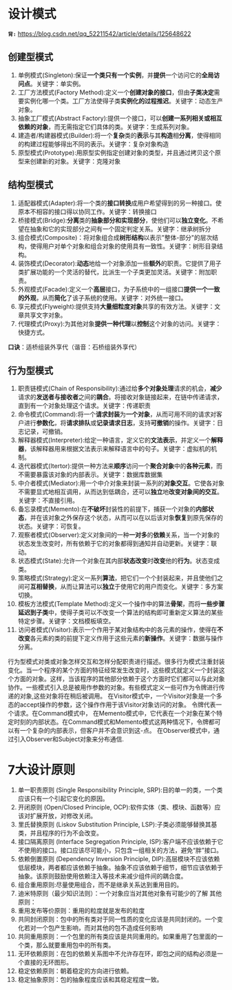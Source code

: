 # 设计模式
**`背:`** https://blog.csdn.net/qq_52211542/article/details/125648622

## 创建型模式
1. 单例模式(Singleton):保证**一个类只有一个实例**，并**提供**一个访问它的**全局访问点**。关键字：单实例。
2. 工厂方法模式(Factory Method):定义一个**创建对象的接口**，但由**子类决定**需要实例化哪一个类。工厂方法使得子类**实例化的过程推迟**。关键字：动态生产对象。
3. 抽象工厂模式(Abstract Factory):提供一个接口，可以**创建一系列相关或相互依赖的对象**，而无需指定它们具体的类。关键字：生成系列对象。
4. 建造者/构建器模式(Builder):将一个**复杂**类的**表示**与其**构造**相**分离**，使得相同的构建过程能够得出不同的表示。关键字：复杂对象构造
5. 原型模式(Prototype):用原型实例指定创建对象的类型，并且通过拷贝这个原型来创建新的对象。关键字：克隆对象

## 结构型模式
1. 适配器模式(Adapter):将一个类的**接口转换**成用户希望得到的另一种接口。使原本不相容的接口得以协同工作。关键字：转换接口
2. 桥接模式(Bridge):**分离**类的**抽象部分和实现部分**，使他们可以**独立变化**。不希望在抽象和它的实现部分之间有一个固定判定关系。关键字：继承树拆分
3. 组合模式(Composite)：将对象组合成**树形结构**以表示"整体-部分"的层次结构，使得用户对单个对象和组合对象的使用具有一致性。关键字：树形目录结构。
4. 装饰模式(Decorator):**动态**地给一个对象添加一些**额外**的职责。它提供了用子类扩展功能的一个灵活的替代，比派生一个子类更加灵活。关键字：附加职责。
5. 外观模式(Facade):定义一个**高层**接口，为子系统中的一组接口**提供一个一致的外观**，从而**简化**了该子系统的使用。关键字：对外统一接口。
6. 享元模式(Flyweight):提供支持**大量细粒度对象**共享的有效方法。关键字：文章共享文字对象。
7. 代理模式(Proxy):为其他对象**提供一种代理**以**控制**这个对象的访问。关键字：快捷方式。

**口诀**：适桥组装外享代（谐音：石桥组装外享代）

## 行为型模式
1. 职责链模式(Chain of Responsibility):通过给**多个对象处理**请求的机会，**减少**请求的**发送者与接收者**之间的**耦合**。将接收对象链接起来，在链中传递请求，直到有一个对象处理这个请求。关键字：传递职责
2. 命令模式(Command):将一个**请求封装**为**一个对象**，从而可用不同的请求对客户进行**参数化**，将**请求排队**或**记录请求日志**，支持**可撤销**的操作。关键字：日志记录，可撤销。
3. 解释器模式(Interpreter):给定一种语言，定义它的**文法表示**，并定义一个**解释器**，该解释器用来根据文法表示来解释语言中的句子。关键字：虚拟机的机制。
4. 迭代器模式(Itertor):提供一种方法来**顺序**访问一个**聚合对象**中的**各种元素**，而不需要暴露该对象的内部表示。关键字：数据库数据集
5. 中介者模式(Mediator):用一个中介对象来封装一系列的**对象交互**。它使各对象不需要显式地相互调用，从而达到低耦合，还可以**独立**地**改变对象间的交互**。关键字：不直接引用。
6. 备忘录模式(Memento):在**不破坏**封装性的前提下，捕获一个对象的**内部状态**，并在该对象之外保存这个状态，从而可以在以后该对象**恢复**到原先保存的状态。关键字：可恢复。
7. 观察者模式(Observer):定义对象间的一种**一对多**的**依赖**关系，当一个对象的状态发生改变时，所有依赖于它的对象都得到通知并自动更新。关键字：联动。
8. 状态模式(State):允许一个对象在其内部**状态改变**时**改变**他的**行为**。状态变成类。
9. 策略模式(Strategy):定义一系列**算法**，把它们一个个封装起来，并且使他们之间可**互相替换**，从而让算法可以**独立**于使用它的用户而变化。关键字：多方案切换。
10. 模板方法模式(Template Method):定义一个操作中的算法**骨架**，而将**一些步骤延迟到子类**中，使得子类可以不改变一个算法的结构即可重新定义算法的某些特定步骤。关键字：文档模板填空。
11. 访问者模式(Visitor):表示一个作用于某对象结构中的各元素的操作，使得在**不改变**各元素的类的前提下定义作用于这些元素的**新操作**。关键字：数据与操作分离。

行为型模式对类或对象怎样交互和怎样分配职责进行描述。很多行为模式注重封装变化。当一个程序的某个方面的特征经常发生改变时，这些模式就定义一个封装这个方面的对象。这样，当该程序的其他部分依赖于这个方面时它们都可以与此对象协作。一些模式引入总是被用作参数的对象。有些模式定义一些可作为令牌进行传递的对象,这些对象将在稍后被调用。
在Visitor模式中，一个Visitor对象是一个多态的accept操作的参数，这个操作作用于该Visitor对象访问的对象。
令牌代表一个请求。在Command模式中，
在Memento模式中，它代表在一个对象在某个特定时刻的内部状态。在Command模式和Memento模式这两种情况下，令牌都可以有一个复杂的内部表示，但客户并不会意识到这-点。
在Observer模式中，通过引入Observer和Subject对象来分布通信.

# 7大设计原则
1. 单一职责原则 (Single Responsibility Principle, SRP):目的单一的类，一个类应该只有一个引起它变化的原因。
2. 开闭原则 (Open/Closed Principle, OCP):软件实体（类、模块、函数等）应该对扩展开放，对修改关闭。
3. 里氏替换原则 (Liskov Substitution Principle, LSP):子类必须能够替换其基类，并且程序的行为不会改变。
4. 接口隔离原则 (Interface Segregation Principle, ISP):客户端不应该依赖于它不使用的接口。接口应该尽可能小，只包含一组相关的方法，避免“胖”接口。
5. 依赖倒置原则 (Dependency Inversion Principle, DIP):高层模块不应该依赖低层模块，两者都应该依赖于抽象。抽象不应该依赖于细节，细节应该依赖于抽象。该原则鼓励使用依赖注入等技术来减少组件间的耦合度。
6. 组合重用原则:尽量使用组合，而不是继承关系达到重用目的。
7. 迪米特原则（最少知识法则）：一个对象应当对其他对象有可能少的了解
其他原则：
1. 重用发布等价原则：重用的粒度就是发布的粒度
2. 共同封闭原则：包中的所有类对于同一性质的变化应该是共同封闭的。一个变化若对一个包产生影响，而对其他的包不造成任何影响
3. 共同重用原则：一个包里的所有类应该是共同重用的。如果重用了包里面的一个类，那么就要重用包中的所有类。
4. 无环依赖原则：在包的依赖关系图中不允许存在环，即包之间的结构必须是一个直接的无环图形。
5. 稳定依赖原则：朝着稳定的方向进行依赖。
6. 稳定抽象原则：包的抽象程度应该和其稳定程度一致。

